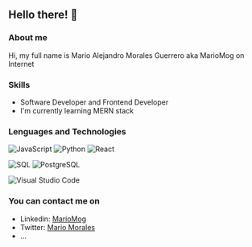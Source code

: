 ## Hello there! 👋

### About me
Hi, my full name is Mario Alejandro Morales Guerrero aka MarioMog on Internet

### Skills

- Software Developer and Frontend Developer
- I'm currently learning MERN stack

### Lenguages and Technologies
![JavaScript](https://img.shields.io/badge/-JavaScript-05122A?&logo=JavaScript)
![Python](https://img.shields.io/badge/-Python-05122A?&logo=Python)
![React](https://img.shields.io/badge/-React-05122A?&logo=React)

![SQL](https://img.shields.io/badge/-SQL-05122A?&logo=MySQL)
![PostgreSQL](https://img.shields.io/badge/-PostgreSQL-05122A?style=flat&logo=PostgreSQL)

![Visual Studio Code](https://img.shields.io/badge/-VS%20Code-05122A?style=flat&logo=visual-studio-code&logoColor=007ACC)

### You can contact me on
* Linkedin: [MarioMog](https://www.linkedin.com/in/mario-alejandro-morales-guerrero-024459156/)
* Twitter: [Mario Morales](https://twitter.com/MarioMog_)
* ...




<!--
**MarioMog/MarioMog** is a ✨ _special_ ✨ repository because its `README.md` (this file) appears on your GitHub profile.

Here are some ideas to get you started:

- 🔭 I’m currently working on ...
- 🌱 I’m currently learning ...
- 👯 I’m looking to collaborate on ...
- 🤔 I’m looking for help with ...
- 💬 Ask me about ...
- 📫 How to reach me: ...
- 😄 Pronouns: ...
- ⚡ Fun fact: ...


![Git](https://img.shields.io/badge/-Git-05122A?style=flat&logo=git)
![TypeScript](https://img.shields.io/badge/-TypeScript-05122A?&logo=TypeScript)
![Node.js](https://img.shields.io/badge/-Node.js-05122A?&logo=node.js)
![MongoDB](https://img.shields.io/badge/-MongoDB-05122A?style=flat&logo=MongoDB)

![Docker](https://img.shields.io/badge/-Docker-05122A?&logo=Docker)
![Linux](https://img.shields.io/badge/-Linux-05122A?&logo=Linux)
-->
